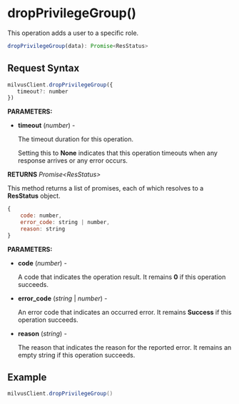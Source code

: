 # dropPrivilegeGroup()

This operation adds a user to a specific role.

```javascript
dropPrivilegeGroup(data): Promise<ResStatus>
```

## Request Syntax

```javascript
milvusClient.dropPrivilegeGroup({
   timeout?: number
})
```

**PARAMETERS:**

- **timeout** (*number*) -  

    The timeout duration for this operation. 

    Setting this to **None** indicates that this operation timeouts when any response arrives or any error occurs.

**RETURNS** *Promise\<ResStatus>*

This method returns a list of promises, each of which resolves to a **ResStatus** object.

```javascript
{
    code: number,
    error_code: string | number,
    reason: string
}
```

**PARAMETERS:**

- **code** (*number*) -

    A code that indicates the operation result. It remains **0** if this operation succeeds.

- **error_code** (*string* | *number*) -

    An error code that indicates an occurred error. It remains **Success** if this operation succeeds. 

- **reason** (*string*) - 

    The reason that indicates the reason for the reported error. It remains an empty string if this operation succeeds.

## Example

```java
milvusClient.dropPrivilegeGroup()
```

